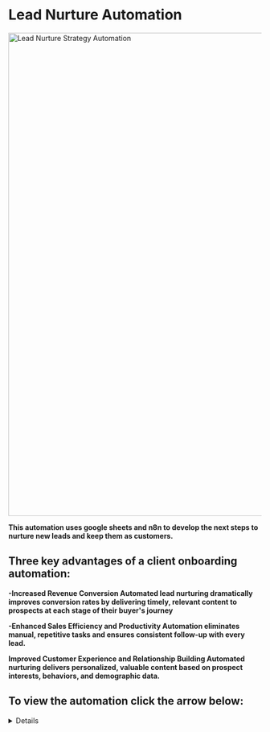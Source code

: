# Lead Nurture Automation

<img width="960" alt="Lead Nurture Strategy Automation" src="https://github.com/user-attachments/assets/3a92bf94-f668-4bcf-8589-c2acf4315bd6" />

<b>This automation uses google sheets and n8n to develop the next steps to nurture new leads and keep them as customers.

<h2>Three key advantages of a client onboarding automation:</h2>

-Increased Revenue Conversion Automated lead nurturing dramatically improves conversion rates by delivering timely, relevant content to prospects at each stage of their buyer's journey

-Enhanced Sales Efficiency and Productivity Automation eliminates manual, repetitive tasks and ensures consistent follow-up with every lead.

Improved Customer Experience and Relationship Building Automated nurturing delivers personalized, valuable content based on prospect interests, behaviors, and demographic data.

</b>
</b>


<h2>To view the automation click the arrow below:</h2> 

  <details close>

<div>

</summary>

[![Trello Onboarding Automation](https://i.vimeocdn.com/video/2029015615-30ffabce1241e9098d9cd1b7e4bc5c8d468a623a2417d9b19884fa54b75deca5-d_640x360?&r=pad&region=us)](https://vimeo.com/1095255933 "Lead Nurture Automation")

